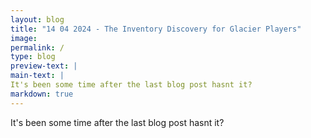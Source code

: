 ```yaml
---
layout: blog
title: "14 04 2024 - The Inventory Discovery for Glacier Players"
image: 
permalink: /
type: blog
preview-text: | 
main-text: | 
It's been some time after the last blog post hasnt it?
markdown: true
---
```

It's been some time after the last blog post hasnt it? 
